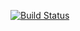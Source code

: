 [![Build Status](https://github.com/ваш-пользователь/ваш-репозиторий/workflows/Gradle/badge.svg)](https://github.com/Eleonoraraf/Selenide2/actions)